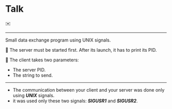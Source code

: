 # Talk
:envelope:
____
Small data exchange program using UNIX signals.

:large_blue_diamond: The server must be started first. After its launch, it has to print its PID.

:large_blue_diamond: The client takes two parameters:
- The server PID.
- The string to send.
____

- The communication between your client and your server was done only using ***UNIX*** signals.
- it was used only these two signals: ***SIGUSR1*** and ***SIGUSR2***.